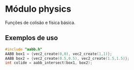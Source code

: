 # Módulo physics

Funções de colisão e física básica.

## Exemplos de uso

```c
#include "aabb.h"
AABB box1 = {vec2_create(0,0), vec2_create(1,1)};
AABB box2 = {vec2_create(0.5,0.5), vec2_create(1.5,1.5)};
int colide = aabb_intersect(box1, box2);
```
